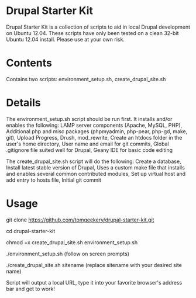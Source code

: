 Drupal Starter Kit
=====================

Drupal Starter Kit is a collection of scripts to aid in local Drupal development on Ubuntu 12.04.  These scripts
have only been tested on a clean 32-bit Ubuntu 12.04 install.  Please use at your own risk.

Contents
====================
Contains two scripts:
environment_setup.sh, create_drupal_site.sh

Details
====================
The environment_setup.sh script should be run first.  It installs and/or 
enables the following: LAMP server components (Apache, MySQL, PHP), 
Additional php and misc packages (phpmyadmin, php-pear, php-gd, make, 
git), Upload Progress, Drush, mod_rewrite, Create an htdocs folder in 
the user's home directory, User name and email for git commits, Global 
.gitignore file suited well for Drupal, Geany IDE for basic code editing

The create_drupal_site.sh script will do the following: Create a 
database, Install latest stable version of Drupal, Uses a custom make 
file that installs and enables several common contributed modules, Set 
up virtual host and add entry to hosts file, Initial git commit

Usage
====================
git clone https://github.com/tomgeekery/drupal-starter-kit.git

cd drupal-starter-kit

chmod +x create_drupal_site.sh environment_setup.sh

./environment_setup.sh (follow on screen prompts)

./create_drupal_site.sh sitename (replace sitename with your desired site name)

Script will output a local URL, type it into your favorite browser's address bar and get to work!
